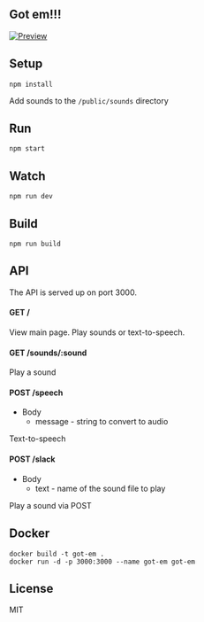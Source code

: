 Got em!!!
---

[![Preview](https://cloud.githubusercontent.com/assets/1265379/22193623/3c88effc-e102-11e6-9276-45f2fe2b0cbc.gif)](http://got-em.mybluemix.net/)

Setup
---

```
npm install
```

Add sounds to the `/public/sounds` directory

Run
---

```
npm start
```

Watch
---

```
npm run dev
```

Build
---

```
npm run build
```

API
---

The API is served up on port 3000.

#### GET /

View main page. Play sounds or text-to-speech.

#### GET /sounds/:sound

Play a sound

#### POST /speech

* Body
  * message - string to convert to audio

Text-to-speech

#### POST /slack

* Body
  * text - name of the sound file to play

Play a sound via POST


Docker
---

```
docker build -t got-em .
docker run -d -p 3000:3000 --name got-em got-em
```

License
---

MIT
